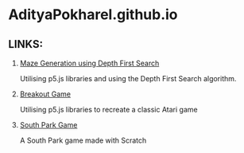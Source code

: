 # AdityaPokharel.github.io

## LINKS:

1. [Maze Generation using Depth First Search](https://adityapokharel.github.io/p5/maze-generator)
  
    Utilising p5.js libraries and using the Depth First Search algorithm.
    
2. [Breakout Game](https://adityapokharel.github.io/p5/breakout)

    Utilising p5.js libraries to recreate a classic Atari game
    
3. [South Park Game](https://scratch.mit.edu/projects/163703719/)
    
    A South Park game made with Scratch
